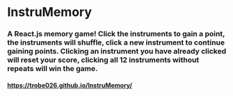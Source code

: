 # InstruMemory

### A React.js memory game! Click the instruments to gain a point, the instruments will shuffle, click a new instrument to continue gaining points.  Clicking an instrument you have already clicked will reset your score, clicking all 12 instruments without repeats will win the game.

#### https://trobe026.github.io/InstruMemory/
